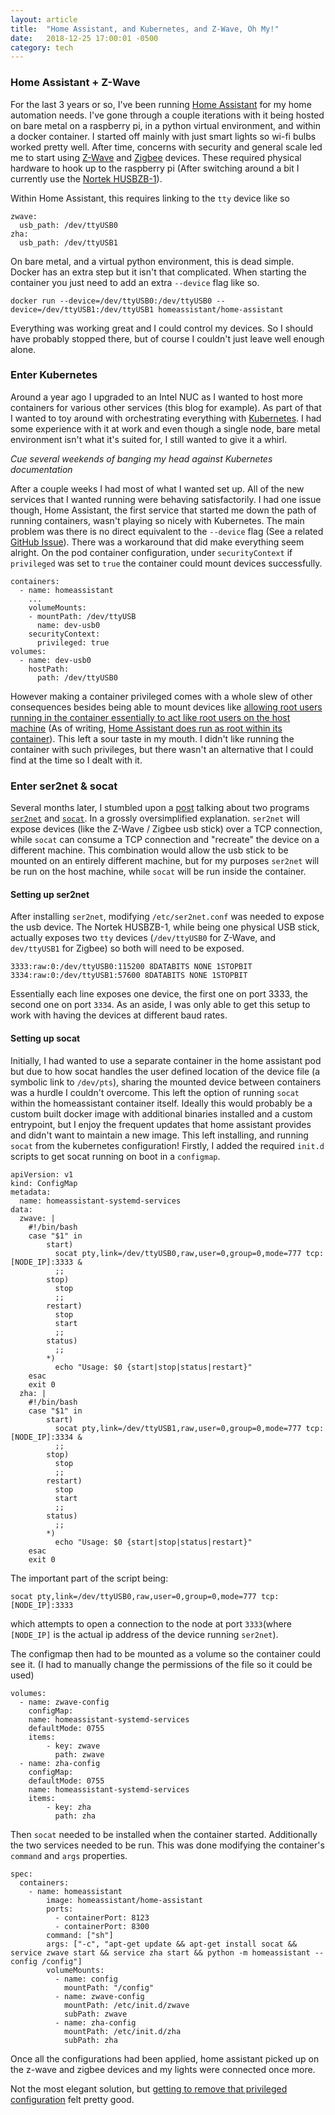 ```yaml
---
layout: article
title:  "Home Assistant, and Kubernetes, and Z-Wave, Oh My!"
date:   2018-12-25 17:00:01 -0500
category: tech
---
```

### Home Assistant + Z-Wave
For the last 3 years or so, I've been running [Home Assistant](https://www.home-assistant.io/) for my home automation needs. I've gone through a couple iterations with it being hosted on bare metal on a raspberry pi, in a python virtual environment, and within a docker container. I started off mainly with just smart lights so wi-fi bulbs worked pretty well. After time, concerns with security and general scale led me to start using [Z-Wave](https://www.z-wave.com/) and [Zigbee](https://www.zigbee.org/) devices. These required physical hardware to hook up to the raspberry pi (After switching around a bit I currently use the [Nortek HUSBZB-1](https://www.nortekcontrol.com/products/2gig/husbzb-1-gocontrol-quickstick-combo/)).

Within Home Assistant, this requires linking to the `tty` device like so
```
zwave:
  usb_path: /dev/ttyUSB0
zha:
  usb_path: /dev/ttyUSB1
```
On bare metal, and a virtual python environment, this is dead simple. Docker has an extra step but it isn't that complicated. When starting the container you just need to add an extra `--device` flag like so.
```
docker run --device=/dev/ttyUSB0:/dev/ttyUSB0 --device=/dev/ttyUSB1:/dev/ttyUSB1 homeassistant/home-assistant
``` 
Everything was working great and I could control my devices. So I should have probably stopped there, but of course I couldn't just leave well enough alone.

### Enter Kubernetes

Around a year ago I upgraded to an Intel NUC as I wanted to host more containers for various other services (this blog for example). As part of that I wanted to toy around with orchestrating everything with [Kubernetes](https://kubernetes.io/). I had some experience with it at work and even though a single node, bare metal environment isn't what it's suited for, I still wanted to give it a whirl.

_Cue several weekends of banging my head against Kubernetes documentation_

After a couple weeks I had most of what I wanted set up. All of the new services that I wanted running were behaving satisfactorily. I had one issue though, Home Assistant, the first service that started me down the path of running containers, wasn't playing so nicely with Kubernetes. The main problem was there is no direct equivalent to the `--device` flag (See a related [GitHub Issue](https://github.com/kubernetes/kubernetes/issues/5607)). There was a workaround that did make everything seem alright. On the pod container configuration, under `securityContext` if `privileged` was set to `true` the container could mount devices successfully.
```
containers:
  - name: homeassistant
    ...
    volumeMounts:
    - mountPath: /dev/ttyUSB
      name: dev-usb0
    securityContext:
      privileged: true
volumes:
  - name: dev-usb0
    hostPath:
      path: /dev/ttyUSB0
```
However making a container privileged comes with a whole slew of other consequences besides being able to mount devices like [allowing root users running in the container essentially to act like root users on the host machine](https://kubesec.io/basics/containers-securitycontext-privileged-true/) (As of writing, [Home Assistant does run as root within its container](https://github.com/home-assistant/home-assistant/issues/7872)). This left a sour taste in my mouth. I didn't like running the container with such privileges, but there wasn't an alternative that I could find at the time so I dealt with it.

### Enter ser2net & socat

Several months later, I stumbled upon a [post](https://community.openhab.org/t/share-z-wave-dongle-over-ip-usb-over-ip-using-ser2net-socat-guide/34895) talking about two programs [`ser2net`](https://linux.die.net/man/8/ser2net) and [`socat`](https://linux.die.net/man/1/socat). In a grossly oversimplified explanation. `ser2net` will expose devices (like the Z-Wave / Zigbee usb stick) over a TCP connection, while `socat` can consume a TCP connection and "recreate" the device on a different machine. This combination would allow the usb stick to be mounted on an entirely different machine, but for my purposes `ser2net` will be run on the host machine, while `socat` will be run inside the container.

#### Setting up ser2net
After installing `ser2net`, modifying `/etc/ser2net.conf` was needed to expose the usb device. The Nortek HUSBZB-1, while being one physical USB stick, actually exposes two `tty` devices (`/dev/ttyUSB0` for Z-Wave, and `dev/ttyUSB1` for Zigbee) so both will need to be exposed.
```
3333:raw:0:/dev/ttyUSB0:115200 8DATABITS NONE 1STOPBIT
3334:raw:0:/dev/ttyUSB1:57600 8DATABITS NONE 1STOPBIT
```
Essentially each line exposes one device, the first one on port 3333, the second one on port `3334`. As an aside, I was only able to get this setup to work with having the devices at different baud rates.

#### Setting up socat
Initially, I had wanted to use a separate container in the home assistant pod but due to how socat handles the user defined location of the device file (a symbolic link to `/dev/pts`), sharing the mounted device between containers was a hurdle I couldn't overcome. This left the option of running `socat` within the homeassistant container itself. Ideally this would probably be a custom built docker image with additional binaries installed and a custom entrypoint, but I enjoy the frequent updates that home assistant provides and didn't want to maintain a new image. This left installing, and running `socat` from the kubernetes configuration! Firstly, I added the required `init.d` scripts to get socat running on boot in a `configmap`.
```
apiVersion: v1
kind: ConfigMap
metadata:
  name: homeassistant-systemd-services
data:
  zwave: |
    #!/bin/bash
    case "$1" in 
        start)
          socat pty,link=/dev/ttyUSB0,raw,user=0,group=0,mode=777 tcp:[NODE_IP]:3333 &
          ;;
        stop)
          stop
          ;;
        restart)
          stop
          start
          ;;
        status)
          ;;
        *)
          echo "Usage: $0 {start|stop|status|restart}"
    esac
    exit 0 
  zha: |
    #!/bin/bash
    case "$1" in 
        start)
          socat pty,link=/dev/ttyUSB1,raw,user=0,group=0,mode=777 tcp:[NODE_IP]:3334 &
          ;;
        stop)
          stop
          ;;
        restart)
          stop
          start
          ;;
        status)
          ;;
        *)
          echo "Usage: $0 {start|stop|status|restart}"
    esac
    exit 0 
```
The important part of the script being:
```
socat pty,link=/dev/ttyUSB0,raw,user=0,group=0,mode=777 tcp:[NODE_IP]:3333
```
which attempts to open a connection to the node at port `3333`(where `[NODE_IP]` is the actual ip address of the device running `ser2net`).

The configmap then had to be mounted as a volume so the container could see it. (I had to manually change the permissions of the file so it could be used)
```
volumes:
  - name: zwave-config
    configMap:
    name: homeassistant-systemd-services
    defaultMode: 0755
    items: 
        - key: zwave
          path: zwave
  - name: zha-config
    configMap:
    defaultMode: 0755
    name: homeassistant-systemd-services
    items: 
        - key: zha
          path: zha
```

Then `socat` needed to be installed when the container started. Additionally the two services needed to be run. This was done modifying the container's `command` and `args` properties.
```
spec:
  containers:
    - name: homeassistant
        image: homeassistant/home-assistant
        ports: 
          - containerPort: 8123
          - containerPort: 8300
        command: ["sh"]
        args: ["-c", "apt-get update && apt-get install socat && service zwave start && service zha start && python -m homeassistant --config /config"]
        volumeMounts:
          - name: config
            mountPath: "/config"
          - name: zwave-config
            mountPath: /etc/init.d/zwave
            subPath: zwave
          - name: zha-config
            mountPath: /etc/init.d/zha
            subPath: zha
```
Once all the configurations had been applied, home assistant picked up on the z-wave and zigbee devices and my lights were connected once more.


Not the most elegant solution, but [getting to remove that privileged configuration](https://github.com/paulsteele/eos-setup/commit/5d731fa2ece2c3c06136c066b6debd570a5c6ee1#diff-ea60c368e98c5d9dbdb4ded99eff6f1eL66) felt pretty good.
